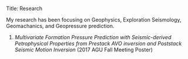 Title: Research

My research has been focusing on Geophysics, Exploration Seismology, Geomachanics, and Geopressure prediction.

1. *Multivariate Formation Pressure Prediction with Seismic-derived Petrophysical Properties from
Prestack AVO inversion and Poststack Seismic Motion Inversion* (2017 AGU Fall Meeting Poster) [<i class="fa fa-download" aria-hidden="true"></i>](https://github.com/whimian/user_page_pelican/blob/master/files/Yu_Hao_2017_AGU_Fall_Meeting_Poster.pdf?raw=true)
